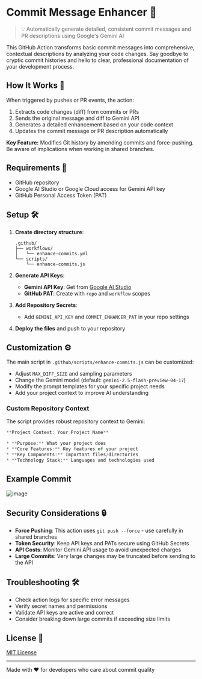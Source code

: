 # Commit Message Enhancer 🚀

> 💡 Automatically generate detailed, consistent commit messages and PR descriptions using Google's Gemini AI

This GitHub Action transforms basic commit messages into comprehensive, contextual descriptions by analyzing your code changes. Say goodbye to cryptic commit histories and hello to clear, professional documentation of your development process.

## How It Works 🔄

When triggered by pushes or PR events, the action:

1. Extracts code changes (diff) from commits or PRs
2. Sends the original message and diff to Gemini API
3. Generates a detailed enhancement based on your code context
4. Updates the commit message or PR description automatically

**Key Feature:** Modifies Git history by amending commits and force-pushing. Be aware of implications when working in shared branches.

## Requirements 🔑

- GitHub repository
- Google AI Studio or Google Cloud access for Gemini API key
- GitHub Personal Access Token (PAT)

## Setup 🛠️

1. **Create directory structure**:
   ```
   .github/
   ├── workflows/
   │   └── enhance-commits.yml
   └── scripts/
       └── enhance-commits.js
   ```

2. **Generate API Keys**:
   - **Gemini API Key**: Get from [Google AI Studio](https://makersuite.google.com/)
   - **GitHub PAT**: Create with `repo` and `workflow` scopes

3. **Add Repository Secrets**:
   - Add `GEMINI_API_KEY` and `COMMIT_ENHANCER_PAT` in your repo settings

4. **Deploy the files** and push to your repository

## Customization ⚙️

The main script in `.github/scripts/enhance-commits.js` can be customized:

- Adjust `MAX_DIFF_SIZE` and sampling parameters
- Change the Gemini model (default: `gemini-2.5-flash-preview-04-17`)
- Modify the prompt templates for your specific project needs
- Add your project context to improve AI understanding

### Custom Repository Context

The script provides robust repository context to Gemini:

```javascript
**Project Context: Your Project Name**

* **Purpose:** What your project does
* **Core Features:** Key features of your project
* **Key Components:** Important files/directories
* **Technology Stack:** Languages and technologies used
```
## Example Commit

![image](https://github.com/user-attachments/assets/26d057f2-03bb-44f5-9378-c82cf5d04eee)

## Security Considerations 🔒

- **Force Pushing**: This action uses `git push --force` - use carefully in shared branches
- **Token Security**: Keep API keys and PATs secure using GitHub Secrets
- **API Costs**: Monitor Gemini API usage to avoid unexpected charges
- **Large Commits**: Very large changes may be truncated before sending to the API

## Troubleshooting 🛠️

- Check action logs for specific error messages
- Verify secret names and permissions
- Validate API keys are active and correct
- Consider breaking down large commits if exceeding size limits

## License 📄

[MIT License](LICENSE)

---

Made with ❤️ for developers who care about commit quality

